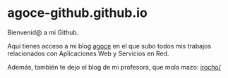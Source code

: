 # agoce-github.github.io

Bienvenid@ a mi Github.

Aquí tienes acceso a mi blog [agoce](https://agoce.wordpress.com/) en el que subo todos mis trabajos relacionados con Aplicaciones Web y Servicios en Red.

Además, también te dejo el blog de mi profesora, que mola mazo: [irocho/](https://irocho.wordpress.com/)
